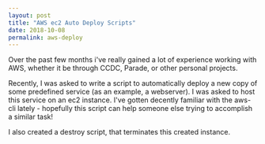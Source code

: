 ```yaml
---
layout: post
title: "AWS ec2 Auto Deploy Scripts"
date: 2018-10-08
permalink: aws-deploy
---
```


Over the past few months i've really gained a lot of experience working with
AWS, whether it be through CCDC, Parade, or other personal projects.

Recently, I was asked to write a script to automatically deploy a new copy
of some predefined service (as an example, a webserver). I was asked to host
this service on an ec2 instance. I've gotten decently familiar with the aws-cli
lately - hopefully this script can help someone else trying to accomplish
a similar task!

<script src="https://gist.github.com/joshspicer/39fd9aa423aca17ef0703b60416920b0.js"></script>

I also created a destroy script, that terminates this created instance.

<script src="https://gist.github.com/joshspicer/db1fcec8988afd36a320062570eca219.js"></script>
